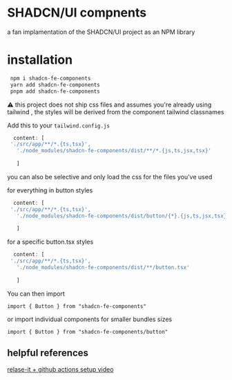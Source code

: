 # SHADCN/UI compnents
a fan implamentation of the SHADCN/UI project as an NPM library



# installation 
```bash
 npm i shadcn-fe-components
 yarn add shadcn-fe-components
 pnpm add shadcn-fe-components
```
⚠ this project does not ship css files and assumes you're already using tailwind , the styles will be derived from the component tailwind classnames

Add this to your `tailwind.config.js`
 ```js
   content: [
  './src/app/**/*.{ts,tsx}',
    './node_modules/shadcn-fe-components/dist/**/*.{js,ts,jsx,tsx}'
      
	]
 ```
you can also be selective and only load the css for the files you've used

for everything in button styles
 ```js
   content: [
  './src/app/**/*.{ts,tsx}',
    './node_modules/shadcn-fe-components/dist/button/{*}.{js,ts,jsx,tsx}'
      
	]
 ```
 for a specific button.tsx styles
 ```js
   content: [
  './src/app/**/*.{ts,tsx}',
    './node_modules/shadcn-fe-components/dist/**/button.tsx'
      
	]
 ```
You can then import
> 
```tsx
import { Button } from "shadcn-fe-components"
```
or import individual components for smaller bundles sizes

```tsx
import { Button } from "shadcn-fe-components/button"
```

## helpful references
[relase-it + github actions setup video](https://www.youtube.com/watch?v=7pBcuT7j_A0)
